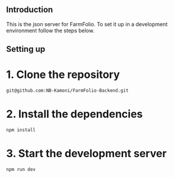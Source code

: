 ## Introduction
This is the json server for FarmFolio. To set it up in a development environment follow the steps below. 


## Setting up

# 1. Clone the repository

```
git@github.com:NB-Kamoni/FarmFolio-Backend.git

```

# 2. Install the dependencies 

```
npm install

```

# 3. Start the development server

```
npm run dev

```